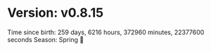 # Version: v0.8.15
Time since birth: 259 days, 6216 hours, 372960 minutes, 22377600 seconds
Season: Spring 🌸
